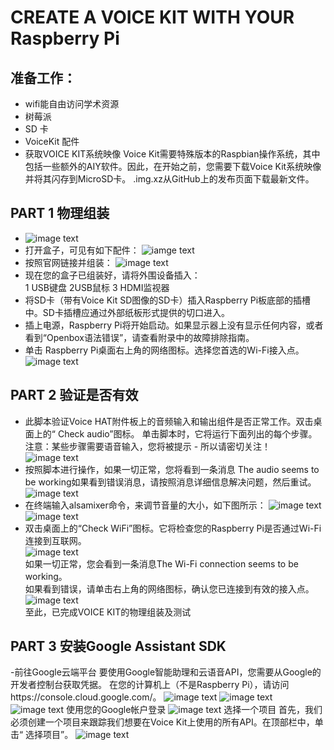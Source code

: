 # CREATE A VOICE KIT WITH YOUR Raspberry Pi
## 准备工作：
- wifi能自由访问学术资源
- 树莓派
- SD 卡
- VoiceKit 配件
- 获取VOICE KIT系统映像
Voice Kit需要特殊版本的Raspbian操作系统，其中包括一些额外的AIY软件。因此，在开始之前，您需要下载Voice Kit系统映像并将其闪存到MicroSD卡。
.img.xz从GitHub上的发布页面下载最新文件。
## PART 1 物理组装  
- ![image text](https://github.com/gorgeousCa/Dayup/blob/master/Voice%20Kit/IMG_20190531_210459.jpg)  
- 打开盒子，可见有如下配件：
![iamge text](https://github.com/gorgeousCa/Dayup/blob/master/Voice%20Kit/IMG_20190531_213101.jpg)
- 按照官网链接并组装：
![image text](https://github.com/gorgeousCa/Dayup/blob/master/Voice%20Kit/tp.png)
- 现在您的盒子已组装好，请将外围设备插入：  
1 USB键盘   2USB鼠标   3 HDMI监视器  
- 将SD卡（带有Voice Kit SD图像的SD卡）插入Raspberry Pi板底部的插槽中。SD卡插槽应通过外部纸板形式提供的切口进入。
- 插上电源，Raspberry Pi将开始启动。如果显示器上没有显示任何内容，或者看到“Openbox语法错误”，请查看附录中的故障排除指南。    
- 单击 Raspberry Pi桌面右上角的网络图标。选择您首选的Wi-Fi接入点。    
![image text](https://github.com/gorgeousCa/Dayup/blob/master/Voice%20Kit/%E6%A1%8C%E9%9D%A2.PNG)

## PART 2 验证是否有效
- 此脚本验证Voice HAT附件板上的音频输入和输出组件是否正常工作。双击桌面上的“ Check audio”图标。
单击脚本时，它将运行下面列出的每个步骤。注意：某些步骤需要语音输入，您将被提示 - 所以请密切关注！      
![image text](https://github.com/gorgeousCa/Dayup/blob/master/Voice%20Kit/a1.png)      
- 按照脚本进行操作，如果一切正常，您将看到一条消息 The audio seems to be working如果看到错误消息，请按照消息详细信息解决问题，然后重试。  
![image text](https://github.com/gorgeousCa/Dayup/blob/master/Voice%20Kit/a2.png)
- 在终端输入alsamixer命令，来调节音量的大小，如下图所示：
![image text](https://github.com/gorgeousCa/Dayup/blob/master/Voice%20Kit/2.png)
![image text](https://github.com/gorgeousCa/Dayup/blob/master/Voice%20Kit/1.png)
- 双击桌面上的“Check WiFi”图标。它将检查您的Raspberry Pi是否通过Wi-Fi连接到互联网。  
![image text](https://github.com/gorgeousCa/Dayup/blob/master/Voice%20Kit/w1.png)  
如果一切正常，您会看到一条消息The Wi-Fi connection seems to be working。  
如果看到错误，请单击右上角的网络图标，确认您已连接到有效的接入点。  
![image text](https://github.com/gorgeousCa/Dayup/blob/master/Voice%20Kit/w2.png)  
至此，已完成VOICE KIT的物理组装及测试
## PART 3 安装Google Assistant SDK
-前往Google云端平台
要使用Google智能助理和云语音API，您需要从Google的开发者控制台获取凭据。
在您的计算机上（不是Raspberry Pi），请访问https://console.cloud.google.com/。
![image text](https://github.com/gorgeousCa/Dayup/blob/master/Voice%20Kit/登录.jpg)
![image text](https://github.com/gorgeousCa/Dayup/blob/master/Voice%20Kit/密码.jpg)
![image text](https://github.com/gorgeousCa/Dayup/blob/master/Voice%20Kit/voice067.jpg)
使用您的Google帐户登录
![image text](https://github.com/gorgeousCa/Dayup/blob/master/Voice%20Kit/voice068.jpg)
选择一个项目
首先，我们必须创建一个项目来跟踪我们想要在Voice Kit上使用的所有API。在顶部栏中，单击“ 选择项目”。
![image text](https://github.com/gorgeousCa/Dayup/blob/master/Voice%20Kit/3.png)





